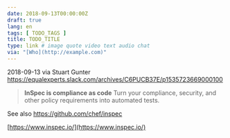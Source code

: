 ```yaml
---
date: 2018-09-13T00:00:00Z
draft: true
lang: en
tags: [ TODO_TAGS ]
title: TODO_TITLE
type: link # image quote video text audio chat
via: "[Who](http://example.com)"
---
```



2018-09-13 via Stuart Gunter
https://equalexperts.slack.com/archives/C6PUCB37E/p1535723669000100

> **InSpec is compliance as code**
> Turn your compliance, security, and other policy requirements into automated tests.

See also https://github.com/chef/inspec

[https://www.inspec.io/](https://www.inspec.io/)

